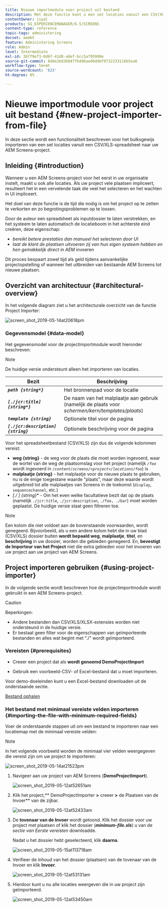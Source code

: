 ```yaml
---
title: Nieuwe importmodule voor project uit bestand
description: Met deze functie kunt u een set locaties vanuit een CSV/XLS-spreadsheet bulksgewijs importeren naar uw AEM Screens-project.
contentOwner: jsyal
products: SG_EXPERIENCEMANAGER/6.5/SCREENS
content-type: reference
topic-tags: administering
docset: aem65
feature: Administering Screens
role: Admin
level: Intermediate
exl-id: 3bff9ef3-0d6f-41d8-a8ef-bcc5a795990e
source-git-commit: 8dde26d36847fb496aed6d4bf9732233116b5ea6
workflow-type: tm+mt
source-wordcount: '623'
ht-degree: 0%

---
```


# Nieuwe importmodule voor project uit bestand {#new-project-importer-from-file}

In deze sectie wordt een functionaliteit beschreven voor het bulksgewijs importeren van een set locaties vanuit een CSV/XLS-spreadsheet naar uw AEM Screens-project.

## Inleiding {#introduction}

Wanneer u een AEM Screens-project voor het eerst in uw organisatie instelt, maakt u ook alle locaties. Als uw project vele plaatsen impliceert, resulteert het in een vervelende taak die veel het selecteren en het wachten in UI impliceert.

Het doel van deze functie is de tijd die nodig is om het project op te zetten te verkorten en zo begrotingsproblemen op te lossen.

Door de auteur een spreadsheet als inputdossier te laten verstrekken, en het systeem te laten automatisch de locatieboom in het achterste eind creëren, deze eigenschap:

* *bereikt betere prestaties dan manueel het selecteren door UI*
* *laat de klant de plaatsen uitvoeren zij van hun eigen systeem hebben en hen gemakkelijk direct in AEM* invoeren

Dit proces bespaart zowel tijd als geld tijdens aanvankelijke projectopstelling of wanneer het uitbreiden van bestaande AEM Screens tot nieuwe plaatsen.

## Overzicht van architectuur {#architectural-overview}

In het volgende diagram ziet u het architecturale overzicht van de functie Project Importer:

![ screen_shot_2019-05-14at20618pm ](assets/screen_shot_2019-05-14at20618pm.png)

### Gegevensmodel {#data-model}

Het gegevensmodel voor de projectimportmodule wordt hieronder beschreven:

>[!NOTE]
>
>De huidige versie ondersteunt alleen het importeren van locaties.

| **Bezit** | **Beschrijving** |
|---|---|
| ***`path {string*}`*** | Het bronnenpad voor de locatie |
| ***`[./jcr:title] {string*}`*** | De naam van het malplaatje aan gebruik (namelijk de plaats voor *schermen/kern/templates/plaats*) |
| ***`template {string}`*** | Optionele titel voor de pagina |
| ***`[./jcr:description] {string}`*** | Optionele beschrijving voor de pagina |

Voor het spreadsheetbestand (CSV/XLS) zijn dus de volgende kolommen vereist:

* **weg {string}** - de weg voor de plaats die moet worden ingevoerd, waar de wortel van de weg de plaatsomslag voor het project (namelijk *`/foo`* wordt ingevoerd in *`/content/screens/<project>/locations/foo`*) is
* **malplaatje {string}** - het malplaatje voor de nieuwe plaats te gebruiken, nu is de enige toegestane waarde &quot;plaats&quot;, maar deze waarde wordt uitgebreid tot alle malplaatjes van Screens in de toekomst (`display`, `sequencechannel`, etc.)
* **[./* ] {string}** - Om het even welke facultatieve bezit dat op de plaats (namelijk `./jcr:title`, `./jcr:description`, `./foo, ./bar`) moet worden geplaatst. De huidige versie staat geen filtreren toe.

>[!NOTE]
>
>Een kolom die niet voldoet aan de bovenstaande voorwaarden, wordt genegeerd. Bijvoorbeeld, als u een andere kolom hebt die in uw blad (CSV/XLS) dossier buiten **wordt bepaald weg**, **malplaatje**, **titel**, en **beschrijving** in uw dossier, worden die gebieden genegeerd. En, **bevestigt de Importeur van het Project** niet die extra gebieden voor het invoeren van uw project aan uw project van AEM Screens.

## Project importeren gebruiken {#using-project-importer}

In de volgende sectie wordt beschreven hoe de projectimportmodule wordt gebruikt in een AEM Screens-project.

>[!CAUTION]
>
>Beperkingen:
>
>* Andere bestanden dan CSV/XLS/XLSX-extensies worden niet ondersteund in de huidige versie.
>* Er bestaat geen filter voor de eigenschappen van geïmporteerde bestanden en alles wat begint met &quot;./&quot; wordt geïmporteerd.
>

### Vereisten {#prerequisites}

* Creeer een project dat als **wordt genoemd DemoProjectImport**

* Gebruik een voorbeeld-CSV- of Excel-bestand dat u moet importeren.

Voor demo-doeleinden kunt u een Excel-bestand downloaden uit de onderstaande sectie.

[Bestand ophalen](assets/minimal-file.xls)

### Het bestand met minimaal vereiste velden importeren {#importing-the-file-with-minimum-required-fields}

Voer de onderstaande stappen uit om een bestand te importeren naar een locatiemap met de minimaal vereiste velden:

>[!NOTE]
>
>In het volgende voorbeeld worden de minimaal vier velden weergegeven die vereist zijn om uw project te importeren:

![ screen_shot_2019-05-14at21523pm ](assets/screen_shot_2019-05-14at21523pm.png)

1. Navigeer aan uw project van AEM Screens (**DemoProjectImport**).

   ![ screen_shot_2019-05-12at52651am ](assets/screen_shot_2019-05-12at52651am.png)

1. Klik het project,** DemoProjectImporter **>** creeer **>** de Plaatsen van de Invoer** van de zijbar.

   ![ screen_shot_2019-05-12at52433am ](assets/screen_shot_2019-05-12at52433am.png)

1. De **tovenaar van de Invoer** wordt getoond. Klik het dossier voor uw project met plaatsen of klik het dossier (***minimum-file.xls***) u van de *sectie van Eerste vereisten* downloadde.

   Nadat u het dossier hebt geselecteerd, klik **daarna**.

   ![ screen_shot_2019-05-15at113718am ](assets/screen_shot_2019-05-15at113718am.png)

1. Verifieer de inhoud van het dossier (plaatsen) van de tovenaar van de Invoer en klik **Invoer**.

   ![ screen_shot_2019-05-12at53131am ](assets/screen_shot_2019-05-12at53131am.png)

1. Hierdoor kunt u nu alle locaties weergeven die in uw project zijn geïmporteerd.

   ![ screen_shot_2019-05-12at53450am ](assets/screen_shot_2019-05-12at53450am.png)

